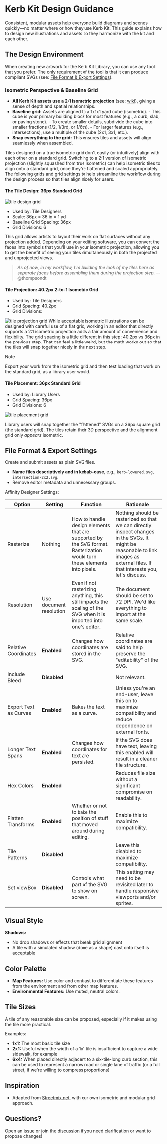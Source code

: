# Kerb Kit Design Guidance

Consistent, modular assets help everyone build diagrams and scenes quickly—no matter where or how they use Kerb Kit. This guide explains how to design new illustrations and assets so they harmonize with the kit and each other.

## The Design Environment

When creating new artwork for the Kerb Kit Library, you can use any tool that you prefer. The only requirement of the tool is that it can produce compliant SVGs (see: [File Format & Export Settings](#file-format--export-settings)).

### Isometric Perspective & Baseline Grid

- **All Kerb Kit assets use a 2:1 isometric projection** (see: [wiki](https://en.wikipedia.org/wiki/Isometric_projection)), giving a sense of depth and spatial relationships.
- **Baseline grid:** Assets are aligned to a 1x1x1 yard cube (isometric).
		- This cube is your primary building block for most features (e.g., a curb, slab, or paving stone).
		- To create smaller details, subdivide the cube into smaller fractions (1/2, 1/3rd, or 1/6th).
		- For larger features (e.g., intersections), use a multiple of the cube (2x1, 3x1, etc.).
- **Snap everything to the grid:** This ensures tiles and assets will align seamlessly when assembled.

Tiles designed on a true isometric grid don't easily (or intuitively) align with each other on a standard grid. Switching to a 2:1 version of isometric projection (slightly squashed from true isometric) can help isometric tiles to align onto a standard grid, once they're flattened and scaled appropriately. The following grids and grid settings to help streamline the workflow during the design process so that tiles align nicely for users.

#### The Tile Design: 36px Standard Grid

![tile design grid](/docs/static/tile_design_grid.jpg)

- Used by: Tile Designers
- Scale: 36px = 36 in = 1 yd
- Baseline Grid Spacing: 36px
- Grid Divisions: 6

This grid allows artists to layout their work on flat surfaces without any projection added. Depending on your editing software, you can convert the faces into symbols that you'll use in your isometric projection, allowing you to get the benefit of seeing your tiles simultaneously in both the projected and unprojected views.

> *As of now, in my workflow, I'm building the look of my tiles here as separate faces before assembling them during the projection step.* -- @thompsondt

#### Tile Projection: 40.2px 2-to-1 Isometric Grid

- Used by: Tile Designers
- Grid Spacing: 40.2px
- Grid Divisions:

![tile projection grid](/docs/static/tile_isometric_grid.jpg)
While acceptable isometric illustrations can be designed with careful use of a flat grid, working in an editor that directly supports a 2:1 isometric projection adds a fair amount of convenience and flexibility. The grid spacing is a little different in this step: 40.2px vs 36px in the previous step. That can feel a little weird, but the math works out so that the tiles will snap together nicely in the next step.

> [!NOTE]
> Export your work from the isometric grid and then test loading that work on the standard grid, as a library user would.

#### Tile Placement: 36px Standard Grid

- Used by: Library Users
- Grid Spacing: 36px
- Grid Divisions: 6

![tile placement grid](/docs/static/tile_place_grid.jpg)

Library users will snap together the "flattened" SVGs on a 36px square grid (the standard grid). The tiles retain their 3D perspective and the alignment grid only *appears* isometric.

## File Format & Export Settings

Create and submit assets as plain SVG files.
- **Name files descriptively and in kebab-case**, e.g., `kerb-lowered.svg`, `intersection-2x2.svg`.
- Remove editor metadata and unnecessary groups.

<!-- not concerned with optimization at this stage of development
- Optimize using tools like [SVGOMG](https://jakearchibald.github.io/svgomg/) or [SVGO](https://github.com/svg/svgo).
-->

Affinity Designer Settings:

| Option                | Setting                 | Function                                                                                                                 | Rationale                                                                                                                                                                        |
| --------------------- | ----------------------- | ------------------------------------------------------------------------------------------------------------------------ | -------------------------------------------------------------------------------------------------------------------------------------------------------------------------------- |
| Rasterize             | Nothing                 | How to handle design elements that are supported by the SVG format. Rasterization would turn these elements into pixels. | Nothing should be rasterized so that we can directly inspect changes in the SVGs. It might be reasonable to link images as external files. If that interests you, let's discuss. |
| Resolution            | Use document resolution | Even if not rasterizing anything, this still impacts the scaling of the SVG when it is imported into one's editor.       | The document should be set to 72 DPI. We'd like everything to import at the same scale.                                                                                          |
| Relative Coordinates  | **Enabled**             | Changes how coordinates are stored in the SVG.                                                                           | Relative coordinates are said to help preserve the "editability" of the SVG.                                                                                                     |
| Include Bleed         | **Disabled**            |                                                                                                                          | Not relevant.                                                                                                                                                                    |
| Export Text as Curves | **Enabled**             | Bakes the text as a curve.                                                                                               | Unless you're an end-user, leave this on to maximize compatibility and reduce dependence on external fonts.                                                                      |
| Longer Text Spans     | **Enabled**             | Changes how coordinates for text are persisted.                                                                          | If the SVG does have text, leaving this enabled will result in a cleaner file structure.                                                                                         |
| Hex Colors            | **Enabled**             |                                                                                                                          | Reduces file size without a significant compromise on readability.                                                                                                               |
| Flatten Transforms    | **Enabled**             | Whether or not to `bake` the position of stuff that moved around during editing.                                         | Enable this to maximize compatibility.                                                                                                                                           |
| Tile Patterns         | **Disabled**            |                                                                                                                          | Leave this disabled to maximize compatibility.                                                                                                                                   |
| Set viewBox           | **Disabled**            | Controls what part of the SVG to show on screen.                                                                         | This setting may need to be revisited later to handle responsive viewports and/or sprites.                                                                                       |

## Visual Style

<!--
// Deliberately hidden until resolved
- **Line weight:** 2px for primary outlines, 1px for inner details.
- **Stroke color:** #333333 (unless otherwise noted for specific asset types).
- **Fill colors:** Use the official palette (see next section).
- **Transparency:** Use only if necessary for realism or clarity.
- **No drop shadows or effects** that break grid alignment.
-->

**Shadows:**
- No drop shadows or effects that break grid alignment
- A tile with a simulated shadow (done as a shape) cast onto itself is acceptable

## Color Palette

<!--
- Use the official Kerb Kit color palette (see `palette.svg` or below):
		- Pavement: #dddddd
		- Kerb: #aaaaaa
		- Road: #555555
		- Markings: #ffffff
		- Tactile paving: #ffcc00
		- [Expand as needed…]
-->
- **Map Features:** Use color and contrast to differentiate these features from the environment and from other map features.
- **Environmental Features:** Use muted, neutral colors.

## Tile Sizes

A tile of any reasonable size can be proposed, especially if it makes using the tile more practical.

Examples:
- **1x1:** The most basic tile size
- **2x1:** Useful when the width of a 1x1 tile is insufficient to capture a wide sidewalk, for example
- **6x4:** When placed directly adjacent to a six-tile-long curb section, this can be used to represent a narrow road or single lane of traffic (or a full street, if we're willing to compress proportions)

<!--

## Annotation & Labels

- **Annotations:**
		- Use arrows, bubbles, and boxes for explanatory overlays.
		- Place annotation elements on their own group/layer.
- **Text:**
		- Font: Arial, 12pt, black.
		- Keep text horizontal (not skewed), and avoid perspective text unless necessary for clarity.
		- Label according to OSM tagging where possible, e.g., `kerb=lowered`.

## Asset Organization

- **Place assets in the correct themed folder** (see `library/README.md`).
- **Templates:** Prebuilt scenes or composites should be multiples of the base cube and clearly labeled (e.g., `scene-crossing-2x3.svg`).

## Review Checklist

- [ ] Asset is aligned to the isometric 1x1x1m grid (or a clear multiple/fraction).
- [ ] SVG is clean, optimized, and uses correct palette.
- [ ] Line weight and style match the standards.
- [ ] File is named and placed correctly.
- [ ] Annotations and labels (if any) are clear and consistent.

## Tools & Resources

- [SVGOMG](https://jakearchibald.github.io/svgomg/) or [SVGO](https://github.com/svg/svgo) for optimization
- [Google Drive source files](https://drive.google.com/drive/folders/...) for editable Affinity Designer/other originals
- [Sample SVG grid/template](assets/templates/isometric-grid.svg) for new assets
-->

## Inspiration

- Adapted from [Streetmix.net](https://github.com/streetmix/streetmix), with our own isometric and modular grid approach.

## Questions?

Open an [issue](https://github.com/thompsondt/osm-kerb-kit/issues) or join the [discussion](/discussions/) if you need clarification or want to propose changes!